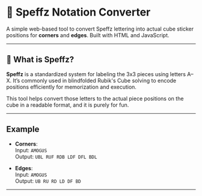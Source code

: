 # 🧠 Speffz Notation Converter

A simple web-based tool to convert Speffz lettering into actual cube sticker positions for **corners** and **edges**. Built with HTML and JavaScript.

---

## 📖 What is Speffz?

**Speffz** is a standardized system for labeling the 3x3 pieces using letters A–X. It’s commonly used in blindfolded Rubik's Cube solving to encode positions efficiently for memorization and execution.

This tool helps convert those letters to the actual piece positions on the cube in a readable format, and it is purely for fun.

---


## Example

- **Corners**:  
  Input: `AMOGUS`  
  Output: `UBL RUF RDB LDF DFL BDL`

- **Edges**:  
  Input: `AMOGUS`  
  Output: `UB RU RD LD DF BD`

---

